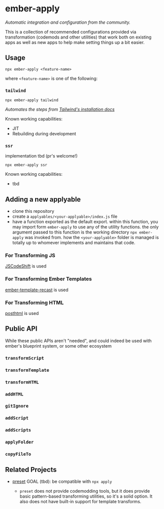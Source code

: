 # ember-apply

_Automatic integration and configuration from the community._

This is a collection of recommended configurations provided via
transformation (codemods and other utilities) that work both on
existing apps as well as new apps to help make setting things
up a bit easier.

## Usage

```shell
npx ember-apply <feature-name>
```

where `<feature-name>` is one of the following:

### `tailwind`

```shell
npx ember-apply tailwind
```

_Automates the steps from [Tailwind's installation docs](https://tailwindcss.com/docs/installation)_

Known working capabilities:
 - JIT
 - Rebuilding during development

### `ssr`

implementation tbd (pr's welcome!)

```shell
npx ember-apply ssr
```

Known working capabilities:
 - tbd

## Adding a new applyable

- clone this repository
- create a `applyables/<your-applyable>/index.js` file
- have a function exported as the default export.
  within this function, you may import form `ember-apply` to use any of the utility functions.
  the only argument passed to this function is the working directory `npx ember-apply` was invoked from.
  how the `<your-applyable>` folder is managed is totally up to whomever implements and maintains that code.

### For Transforming JS

[JSCodeShift](https://github.com/facebook/jscodeshift) is used

### For Transforming Ember Templates

[ember-template-recast](https://github.com/ember-template-lint/ember-template-recast) is used

### For Transforming HTML

[posthtml](https://github.com/posthtml/posthtml) is used

## Public API

While these public APIs aren't "needed", and could indeed be used with ember's blueprint system, or some other ecosystem

### `transformScript`
### `transformTemplate`
### `transformHTML`
### `addHTML`
### `gitIgnore`
### `addScript`
### `addScripts`
### `applyFolder`
### `copyFileTo`


## Related Projects

- [preset](https://github.com/preset/preset)
    GOAL (tbd): be compatible with `npx apply`

    - `preset` does not provide codemodding tools, but
      it does provide basic pattern-based transforming
      utilities, so it's a solid option. It also does
      not have built-in support for template transforms.

